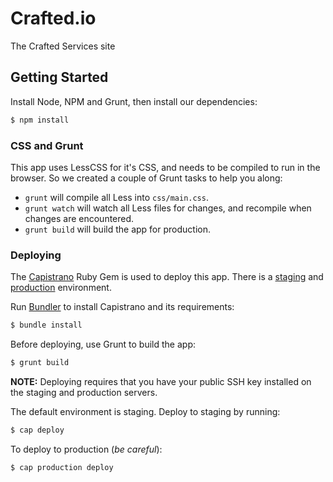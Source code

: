 Crafted.io
==========

The Crafted Services site


## Getting Started

Install Node, NPM and Grunt, then install our dependencies:

```bash
$ npm install
```

### CSS and Grunt

This app uses LessCSS for it's CSS, and needs to be compiled to run in the browser. So we created a couple of Grunt tasks to help you along:

 - `grunt` will compile all Less into `css/main.css`.
 - `grunt watch` will watch all Less files for changes, and recompile when changes are encountered.
 - `grunt build` will build the app for production.


### Deploying

The [Capistrano](http://capistranorb.com/) Ruby Gem is used to deploy this app. There is a [staging](http://staging.crafted.io) and [production](http://crafted.io) environment.

Run [Bundler](http://gembundler.com/) to install Capistrano and its requirements:

```bash
$ bundle install
```

Before deploying, use Grunt to build the app:

```bash
$ grunt build
```

**NOTE:** Deploying requires that you have your public SSH key installed on the staging and production servers.

The default environment is staging. Deploy to staging by running:

```bash
$ cap deploy
```

To deploy to production (_be careful_):

```bash
$ cap production deploy
```
